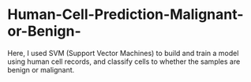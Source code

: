 # Human-Cell-Prediction-Malignant-or-Benign-
Here, I used SVM (Support Vector Machines) to build and train a model using human cell records, and classify cells to whether the samples are benign or malignant.
